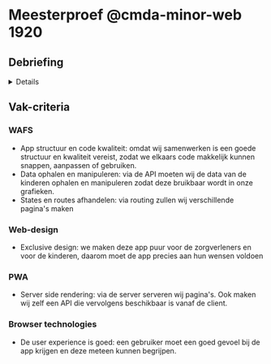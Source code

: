 # Meesterproef @cmda-minor-web 1920

## Debriefing
<details>
  
# Debriefing FoxFit
## Inleiding:
Het Foxfit platform is een mobiele applicatie voor kinderen en een website voor behandelaren met als doel kinderen met astma behandelen door ze te motiveren en ondersteunen om meer te bewegen. Foxfit is onderdeel van de SIMBA studie en is op dit moment bezig met een pilot.
Astma behandelen
Foxfit werkt samen met een beweegmonitor en helpt kinderen met astma om hun beweegactiviteiten te plannen en daadwerkelijk uit te voeren. Ontwikkeld door GainPlay Studio in nauwe samenwerking met de Hogeschool van Amsterdam.

## Wat wil de opdrachtgever:
Annette Brons wil de huidige datavisualisaties van de data duidelijker en uitgebreider beschikbaar hebben. Voor het kind moeten de datavisualisaties duidelijker worden, voor de zorgbegeleiders moeten de visualisaties meer gedetailleerd worden om zo de data beter te kunnen gebruiken.
 
### Gegevens contactpersoon
Annette Brons
0621156976
a.e.brons@hva.nl

## Opdracht:
Op dit moment kunnen de zorgverleners die kinderen met astma begeleiden in enkele simpele grafieken per week zien wat de voortgang is. Deze geven te weinig informatie en maken het voor de gebruikers lastig om per week de voortgang te vergelijken. 
 
Daarnaast blijken zorgverleners de grafieken die eigenlijk puur voor hen bedoeld waren ook te gebruiken om de kinderen hun voortgang uit te leggen. Zodoende zou het een fijne toevoeging zijn om de grafieken ook weer te geven op een manier dat het voor de kinderen makkelijk te interpreteren is.
 
Bij deze datavisualisaties maken wij gebruik van data die verzameld wordt door de beweegmeter die deze kinderen gedurende een periode van zes weken dragen. De data van de eerste week dient als nulmeting. 

## Welke middelen hebben wij nodig:
- Database met de beschikbare data
- Testdata in een JSON / excel / csv bestand, voor 6 weken. Het liefst alle beschikbare data van het kind.

## Requirements:
### Voor kinderen:
- Simpel en aantrekkelijk voor kinderen van 7 - 12 jaar
- Score van beweegmeter die zij zelf ook zien in grafiek opnemen
- Duidelijk aangeven in de grafiek of het dagdoel wel of niet behaald is
- Behaalde trofeeën kunnen terugvinden in de grafieken

### Voor de zorgverleners:
- Gedetailleerdere visualisaties  over de data
- De mogelijkheid om weken met elkaar te kunnen vergelijken
- Beweeggedrag inzichtelijk maken
- Relaties kunnen leggen via de beschikbare data

## Planning:
Op elke vrijdag aan het eind van elke week, zullen wij om 16.00 uur onze voortgang bespreken met de opdrachtgever. Op elke maandag zullen wij met onze Coach Laurens de progressie van het project bespreken.
### Voorlopige planning:
**Week 1:**
- Data ophalen, connectie database samen met het definiëren van de queries.

**Week 2:**
- Eerst versie van de visualisaties

**Week 3:**
- Visualisaties interactief maken

**Week 4:**
- Feedback toepassen van de visualisaties
- Dashboard maken wat past bij de visualisaties

**Week 5:**
- Laatste feedback verwerken
- Presenteren
</details>

## Vak-criteria

### WAFS
- App structuur en code kwaliteit: omdat wij samenwerken is een goede structuur en kwaliteit vereist, zodat we elkaars code makkelijk kunnen snappen, aanpassen of gebruiken.
- Data ophalen en manipuleren: via de API moeten wij de data van de kinderen ophalen en manipuleren zodat deze bruikbaar wordt in onze grafieken.
- States en routes afhandelen: via routing zullen wij verschillende pagina's maken

### Web-design
- Exclusive design: we maken deze app puur voor de zorgverleners en voor de kinderen, daarom moet de app precies aan hun wensen voldoen

### PWA
- Server side rendering: via de server serveren wij pagina's. Ook maken wij zelf een API die vervolgens beschikbaar is vanaf de client.

### Browser technologies
- De user experience is goed: een gebruiker moet een goed gevoel bij de app krijgen en deze meteen kunnen begrijpen.
